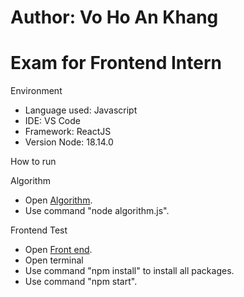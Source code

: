 # Author: Vo Ho An Khang
# Exam for Frontend Intern

Environment
- Language used: Javascript
- IDE: VS Code
- Framework: ReactJS
- Version Node: 18.14.0

How to run

Algorithm
- Open [Algorithm](./algorithm/algorithm.js).
- Use command "node algorithm.js".

Frontend Test
- Open [Front end](./frontend/frontend-test).
- Open terminal
- Use command "npm install" to install all packages.
- Use command "npm start".


